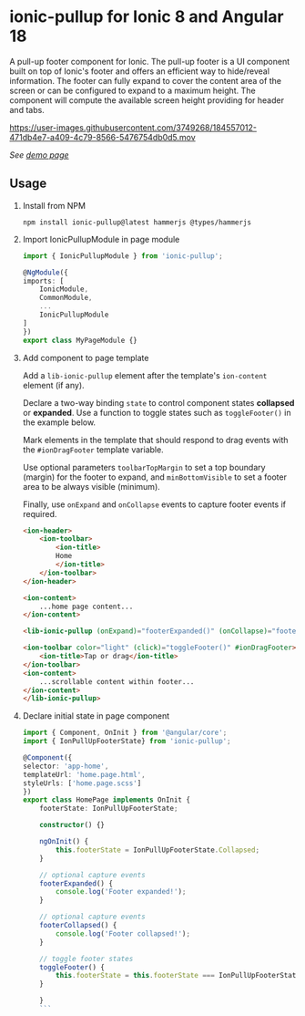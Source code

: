 # ionic-pullup for Ionic 8 and Angular 18

A pull-up footer component for Ionic. The pull-up footer is a UI component built on top of Ionic's footer and offers an efficient way to hide/reveal information. The footer can fully expand to cover the content area of the screen or can be configured to expand to a maximum height. 
The component will compute the available screen height providing for header and tabs.


https://user-images.githubusercontent.com/3749268/184557012-471db4e7-a409-4c79-8566-5476754db0d5.mov


*See [demo page](http://arielfaur.github.io/ionic-pullup)*

## Usage

1. Install from NPM

    ```
    npm install ionic-pullup@latest hammerjs @types/hammerjs
    ```

2. Import IonicPullupModule in page module 

    ```typescript
    import { IonicPullupModule } from 'ionic-pullup';

    @NgModule({
    imports: [
        IonicModule,
        CommonModule,
        ...
        IonicPullupModule
    ]
    })
    export class MyPageModule {}
    ```

3. Add component to page template
    
    Add a `lib-ionic-pullup` element after the template's `ion-content` element (if any).

    Declare a two-way binding `state` to control component states **collapsed** or **expanded**.
    Use a function to toggle states such as `toggleFooter()` in the example below.

    Mark elements in the template that should respond to drag events with the `#ionDragFooter` template variable.

    Use optional parameters `toolbarTopMargin` to set a top boundary (margin) for the footer to expand, and `minBottomVisible` to set a footer area to be always visible (minimum).

    Finally, use `onExpand` and `onCollapse` events to capture footer events if required.

    ```html
    <ion-header>
        <ion-toolbar>
            <ion-title>
            Home
            </ion-title>
        </ion-toolbar>
    </ion-header>
    
    <ion-content>
        ...home page content...
    </ion-content>

    <lib-ionic-pullup (onExpand)="footerExpanded()" (onCollapse)="footerCollapsed()" [(state)]="footerState" [toolbarTopMargin]="100" [minBottomVisible]="200">

    <ion-toolbar color="light" (click)="toggleFooter()" #ionDragFooter>
        <ion-title>Tap or drag</ion-title>
    </ion-toolbar>
    <ion-content>        
        ...scrollable content within footer...
    </ion-content>
    </lib-ionic-pullup>
    ```


4. Declare initial state in page component

    
    ```typescript
    import { Component, OnInit } from '@angular/core';
    import { IonPullUpFooterState} from 'ionic-pullup';

    @Component({
    selector: 'app-home',
    templateUrl: 'home.page.html',
    styleUrls: ['home.page.scss']
    })
    export class HomePage implements OnInit {
        footerState: IonPullUpFooterState;

        constructor() {}

        ngOnInit() {
            this.footerState = IonPullUpFooterState.Collapsed;
        }

        // optional capture events
        footerExpanded() {
            console.log('Footer expanded!');
        }

        // optional capture events
        footerCollapsed() {
            console.log('Footer collapsed!');
        }

        // toggle footer states
        toggleFooter() {
            this.footerState = this.footerState === IonPullUpFooterState.Collapsed ? IonPullUpFooterState.Expanded : IonPullUpFooterState.Collapsed;
        }

        }
        ```
    


